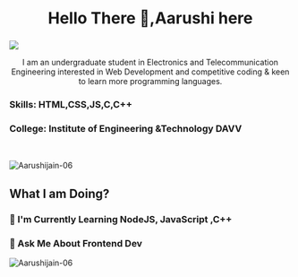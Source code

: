 <h1 align="center">Hello There 🤙,Aarushi here </h1>

<h3 align="center"> </h3>


![](https://raw.githubusercontent.com/halfrost/halfrost/master/icons/header_.png)


<p align="center"> I am an undergraduate student in Electronics and Telecommunication Engineering interested in Web Development and competitive coding & keen to learn more programming languages. </p>

<h3> Skills: HTML,CSS,JS,C,C++</h3>

<h3> College: Institute of Engineering &Technology DAVV </h3> <br />

<p align="left"> <img src="https://komarev.com/ghpvc/?username=Aarushijain-06&label=Profile%20views&color=0e75b6&style=flat" alt="Aarushijain-06"> </p>

<h2 align="left"> What I am Doing? </h2>

<h3>📑 I'm Currently Learning NodeJS, JavaScript ,C++</h3>

<h3>📣 Ask Me About Frontend Dev</h3>




<p align="left"> <img src="https://github-readme-stats.vercel.app/api?username=Aarushijain-06&show_icons=true&locale=en" alt="Aarushijain-06" ></p>
